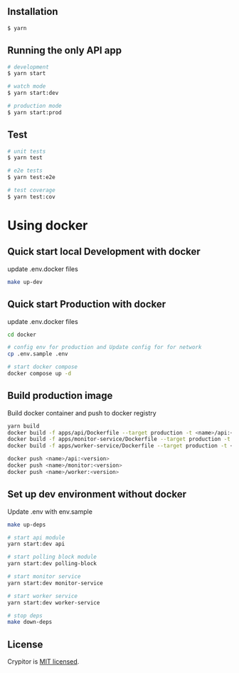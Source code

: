 ## Installation

```bash
$ yarn
```

## Running the only API app

```bash
# development
$ yarn start

# watch mode
$ yarn start:dev

# production mode
$ yarn start:prod
```

## Test

```bash
# unit tests
$ yarn test

# e2e tests
$ yarn test:e2e

# test coverage
$ yarn test:cov
```

# Using docker
## Quick start local Development with docker
update .env.docker files
```bash
make up-dev
```

## Quick start Production with docker
update .env.docker files
```bash
cd docker

# config env for production and Update config for for network
cp .env.sample .env

# start docker compose
docker compose up -d
```

## Build production image
Build docker container and push to docker registry
```bash
yarn build
docker build -f apps/api/Dockerfile --target production -t <name>/api:<version> .
docker build -f apps/monitor-service/Dockerfile --target production -t <name>/monitor:<version> .
docker build -f apps/worker-service/Dockerfile --target production -t <name>/worker:<version> .

docker push <name>/api:<version>
docker push <name>/monitor:<version>
docker push <name>/worker:<version>
```

## Set up dev environment without docker
Update .env with env.sample

```bash
make up-deps

# start api module
yarn start:dev api

# start polling block module
yarn start:dev polling-block

# start monitor service
yarn start:dev monitor-service

# start worker service
yarn start:dev worker-service

# stop deps
make down-deps
```

## License

Crypitor is [MIT licensed](LICENSE).